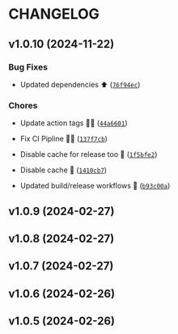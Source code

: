 # CHANGELOG


## v1.0.10 (2024-11-22)

### Bug Fixes

- Updated dependencies ⬆️
  ([`76f94ec`](https://github.com/cybercinch/certbot-dns-directadmin/commit/76f94ec7f9cc25f6468fcb68d8e24a47dac79a41))

### Chores

- Update action tags 👷🚧
  ([`44a6601`](https://github.com/cybercinch/certbot-dns-directadmin/commit/44a6601422c18bad29e2ff517f53500060577413))

- Fix CI Pipline 👷🚧
  ([`137f7cb`](https://github.com/cybercinch/certbot-dns-directadmin/commit/137f7cb156b029ed98c095e72d8dd5915ad8659b))

- Disable cache for release too 👷
  ([`1f5bfe2`](https://github.com/cybercinch/certbot-dns-directadmin/commit/1f5bfe2d3b0f8b22f833ae4d243668f21f620b6e))

- Disable cache 👷
  ([`1410cb7`](https://github.com/cybercinch/certbot-dns-directadmin/commit/1410cb7c6ad903cdb0615f534c6c8dba1d86348b))

- Updated build/release workflows 👷
  ([`b93c00a`](https://github.com/cybercinch/certbot-dns-directadmin/commit/b93c00a236785d21e8e0e58a5c226892d1155647))


## v1.0.9 (2024-02-27)


## v1.0.8 (2024-02-27)


## v1.0.7 (2024-02-27)


## v1.0.6 (2024-02-26)


## v1.0.5 (2024-02-26)
